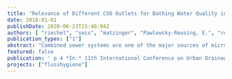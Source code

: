 ```yaml
---
title: "Relevance of Different CSO Outlets for Bathing Water Quality in a River System"
date: 2018-01-01
publishDate: 2020-06-23T15:46:04Z
authors: [ "riechel", "seis", "matzinger", "Pawlowsky-Reusing, E.", "rouault" ]
publication_types: ["1"]
abstract: "Combined sewer systems are one of the major sources of microbiological contamination in urban water bodies. However, identification of hotspots for pathogen emissions is not straightforward, especially in large and complex drainage systems. To determine the relevance of different CSO outlets for bathing water quality a simple tracer approach which uses wastewater volume as a proxy for pathogen emissions has been developed and tested for the city of Berlin, Germany. The approach reveals that the average wastewater ratio in CSO varies largely between different river outlets (0 to 15%). Hence, the outlets with the largest CSO volumes are not automatically the greatest wastewater emitters and assumed hotspots for pathogen contamination do not coincide with hydraulic hotspots. This is verified with own measurements that show enormous differences in pathogen concentrations between waste and stormwater of 4 orders of magnitude. As a result, wastewater which represents only 5% of the CSO volume contributes > 99% of the pathogen loadings to the river. The study highlights the relevance of wastewater volumes for the identification of point sources for the hygienic impairment of water bodies."
featured: false
publication: ' p 4 *In:* 11th International Conference on Urban Drainage Modelling (UDM). Palermo, Italy. 23–26 Sep 2018'
projects: ["flusshygiene"]
---
```


